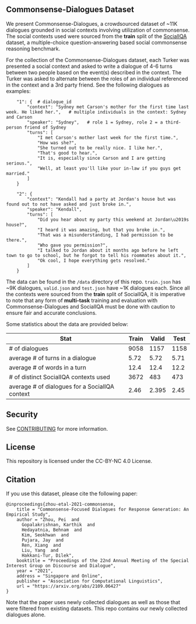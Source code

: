 ## Commonsense-Dialogues Dataset

We present Commonsense-Dialogues, a crowdsourced dataset of ~11K dialogues grounded in social contexts involving utilization of commonsense. The social contexts used were sourced from the **train** split of the [SocialIQA](https://leaderboard.allenai.org/socialiqa/submissions/get-started) dataset, a multiple-choice question-answering based social commonsense reasoning benchmark.

For the collection of the Commonsense-Dialogues dataset, each Turker was presented a social context and asked to write a dialogue of 4-6 turns between two people based on the event(s) described in the context. The Turker was asked to alternate between the roles of an individual referenced in the context and a 3rd party friend. See the following dialogues as examples:

```
    "1": {  # dialogue_id
        "context": "Sydney met Carson's mother for the first time last week. He liked her.",   # multiple individuals in the context: Sydney and Carson
        "speaker": "Sydney",   # role 1 = Sydney, role 2 = a third-person friend of Sydney
        "turns": [
            "I met Carson's mother last week for the first time.",
            "How was she?",
            "She turned out to be really nice. I like her.",
            "That's good to hear.",
            "It is, especially since Carson and I are getting serious.",
            "Well, at least you'll like your in-law if you guys get married."
        ]
    }

    "2": {
        "context": "Kendall had a party at Jordan's house but was found out to not have asked and just broke in.",
        "speaker": "Kendall",
        "turns": [
            "Did you hear about my party this weekend at Jordan\u2019s house?",
            "I heard it was amazing, but that you broke in.",
            "That was a misunderstanding, I had permission to be there.",
            "Who gave you permission?",
            "I talked to Jordan about it months ago before he left town to go to school, but he forgot to tell his roommates about it.",
            "Ok cool, I hope everything gets resolved."
        ]
    }

```

The data can be found in the `/data` directory of this repo. `train.json` has ~9K dialogues, `valid.json` and `test.json` have ~1K dialogues each. Since all the contexts were sourced from the **train** split of SocialIQA, it is imperative to note that any form of **multi-task** training and evaluation with Commonsense-Dialogues and SocialIQA must be done with caution to ensure fair and accurate conclusions.

Some statistics about the data are provided below:

|                   Stat                       | Train | Valid | Test |
|                   ----                       | ----  | ----  | ---- |
|# of dialogues                                | 9058  | 1157  | 1158 |
|average # of turns in a dialogue              | 5.72  | 5.72  | 5.71 |
|average # of words in a turn                  | 12.4  | 12.4  | 12.2 |
|# of distinct SocialIQA contexts used         | 3672  | 483   |  473 |
|average # of dialogues for a SocialIQA context| 2.46  | 2.395 | 2.45 |


## Security

See [CONTRIBUTING](CONTRIBUTING.md#security-issue-notifications) for more information.

## License

This repository is licensed under the CC-BY-NC 4.0 License.

## Citation

If you use this dataset, please cite the following paper:

```
@inproceedings{zhou-etal-2021-commonsense,
    title = "Commonsense-Focused Dialogues for Response Generation: An Empirical Study",
    author = "Zhou, Pei  and
      Gopalakrishnan, Karthik  and
      Hedayatnia, Behnam  and
      Kim, Seokhwan  and
      Pujara, Jay  and
      Ren, Xiang  and
      Liu, Yang  and
      Hakkani-Tur, Dilek",
    booktitle = "Proceedings of the 22nd Annual Meeting of the Special Interest Group on Discourse and Dialogue",
    year = "2021",
    address = "Singapore and Online",
    publisher = "Association for Computational Linguistics",
    url = "https://arxiv.org/abs/2109.06427"
}
```

Note that the paper uses newly collected dialogues as well as those that were filtered from existing datasets. This repo contains our newly collected dialogues alone.
